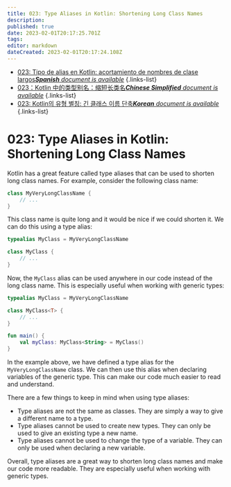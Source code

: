 ```yaml
---
title: 023: Type Aliases in Kotlin: Shortening Long Class Names
description: 
published: true
date: 2023-02-01T20:17:25.701Z
tags: 
editor: markdown
dateCreated: 2023-02-01T20:17:24.108Z
---
```


- [023: Tipo de alias en Kotlin: acortamiento de nombres de clase largos***Spanish** document is available*](/es/Knowledge-base/Kotlin/Learning/023-type-aliases-in-kotlin-shortening-long-class-names)
{.links-list}
- [023：Kotlin 中的类型别名：缩短长类名***Chinese Simplified** document is available*](/zh/Knowledge-base/Kotlin/Learning/023-type-aliases-in-kotlin-shortening-long-class-names)
{.links-list}
- [023: Kotlin의 유형 별칭: 긴 클래스 이름 단축***Korean** document is available*](/ko/Knowledge-base/Kotlin/Learning/023-type-aliases-in-kotlin-shortening-long-class-names)
{.links-list}


# 023: Type Aliases in Kotlin: Shortening Long Class Names

Kotlin has a great feature called type aliases that can be used to shorten long class names. For example, consider the following class name:

```kotlin
class MyVeryLongClassName {
    // ...
}
```

This class name is quite long and it would be nice if we could shorten it. We can do this using a type alias:

```kotlin
typealias MyClass = MyVeryLongClassName

class MyClass {
    // ...
}
```

Now, the `MyClass` alias can be used anywhere in our code instead of the long class name. This is especially useful when working with generic types:

```kotlin
typealias MyClass = MyVeryLongClassName

class MyClass<T> {
    // ...
}

fun main() {
    val myClass: MyClass<String> = MyClass()
}
```

In the example above, we have defined a type alias for the `MyVeryLongClassName` class. We can then use this alias when declaring variables of the generic type. This can make our code much easier to read and understand.

There are a few things to keep in mind when using type aliases:

- Type aliases are not the same as classes. They are simply a way to give a different name to a type.
- Type aliases cannot be used to create new types. They can only be used to give an existing type a new name.
- Type aliases cannot be used to change the type of a variable. They can only be used when declaring a new variable.

Overall, type aliases are a great way to shorten long class names and make our code more readable. They are especially useful when working with generic types.